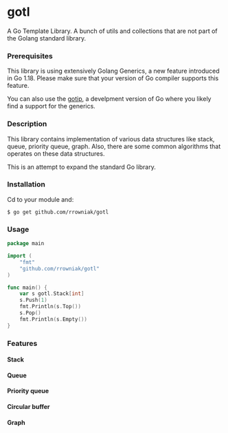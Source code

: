 # gotl
A Go Template Library. A bunch of utils and collections that are not part of the Golang standard library.

### Prerequisites

This library is using extensively Golang Generics, a new feature introduced in Go 1.18. Please make sure that your version of Go compiler supports this feature.

You can also use the [gotip](https://pkg.go.dev/golang.org/dl/gotip), a develpment version of Go where you likely find a support for the generics.

### Description

This library contains implementation of various data structures like stack, queue, priority queue, graph. Also, there are some common algorithms that operates on these data structures.

This is an attempt to expand the standard Go library.

### Installation
Cd to your module and:
```shell
$ go get github.com/rrowniak/gotl
```

### Usage
```go
package main

import (
	"fmt"
	"github.com/rrowniak/gotl"
)

func main() {
	var s gotl.Stack[int]
	s.Push(1)
	fmt.Println(s.Top())
	s.Pop()
	fmt.Println(s.Empty())
}
```

### Features
#### Stack
#### Queue
#### Priority queue
#### Circular buffer
#### Graph

